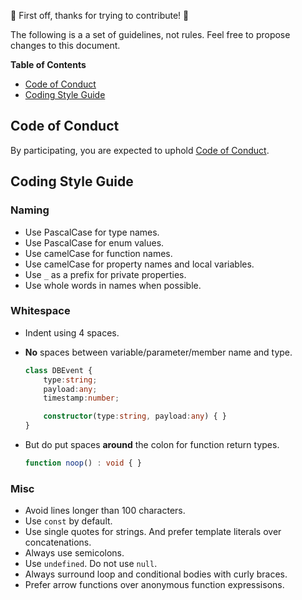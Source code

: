 :tada: First off, thanks for trying to contribute! :tada:

The following is a a set of guidelines, not rules. Feel free to propose changes to this document.

**Table of Contents**

- [Code of Conduct](#code-of-conduct)
- [Coding Style Guide](#coding-style-guide)

## Code of Conduct

By participating, you are expected to uphold [Code of Conduct](CODE_OF_CONDUCT.md).

## Coding Style Guide

### Naming

- Use PascalCase for type names.
- Use PascalCase for enum values.
- Use camelCase for function names.
- Use camelCase for property names and local variables.
- Use `_` as a prefix for private properties.
- Use whole words in names when possible.

### Whitespace

- Indent using 4 spaces.
- **No** spaces between variable/parameter/member name and type.

    ```ts
    class DBEvent {
        type:string;
        payload:any;
        timestamp:number;

        constructor(type:string, payload:any) { }
    }
    ```

- But do put spaces **around** the colon for function return types.

    ```ts
    function noop() : void { }
    ```

### Misc

- Avoid lines longer than 100 characters.
- Use `const` by default.
- Use single quotes for strings. And prefer template literals over concatenations.
- Always use semicolons.
- Use `undefined`. Do not use `null`.
- Always surround loop and conditional bodies with curly braces.
- Prefer arrow functions over anonymous function expressisons.
